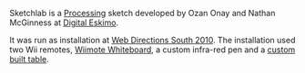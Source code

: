 Sketchlab is a [Processing](http://processing.org) sketch developed by Ozan Onay and Nathan McGinness at [Digital Eskimo](http://digitaleskimo.net). 

It was run as installation at [Web Directions South 2010](http://digitaleskimo.net/blog/2010/10/20/taking-sketch-notes-online-at-web-directions). The installation used two Wii remotes, [Wiimote Whiteboard](http://www.uweschmidt.org/wiimote-whiteboard), a custom infra-red pen and a [custom built table](http://digitaleskimo.net/blog/2010/08/26/the-urban-sketch-lab).